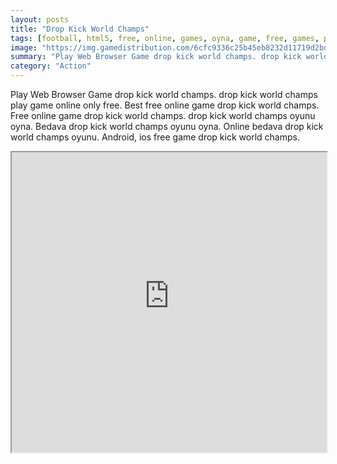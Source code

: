 ```yaml
---
layout: posts
title: "Drop Kick World Champs"
tags: [football, html5, free, online, games, oyna, game, free, games, play, play, games]
image: "https://img.gamedistribution.com/6cfc9336c25b45eb8232d11719d2bddc.jpg"
summary: "Play Web Browser Game drop kick world champs. drop kick world champs play game online only free. Best free online game drop kick world champs. Free online game drop kick world champs. drop kick world champs oyunu oyna. Bedava drop kick world champs oyunu oyna. Online bedava drop kick world champs oyunu. Android, ios free game drop kick world champs."
category: "Action"
---
```


Play Web Browser Game drop kick world champs. drop kick world champs play game online only free. Best free online game drop kick world champs. Free online game drop kick world champs. drop kick world champs oyunu oyna. Bedava drop kick world champs oyunu oyna. Online bedava drop kick world champs oyunu. Android, ios free game drop kick world champs.

<iframe width="100%" height="480px;" src="https://html5.gamedistribution.com/6cfc9336c25b45eb8232d11719d2bddc/"></iframe>